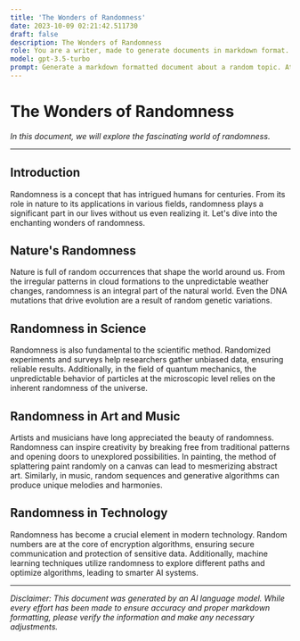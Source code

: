 ```yaml
---
title: 'The Wonders of Randomness'
date: 2023-10-09 02:21:42.511730
draft: false
description: The Wonders of Randomness
role: You are a writer, made to generate documents in markdown format. It is very important that all of the documents you generate are in valid markdown format.
model: gpt-3.5-turbo
prompt: Generate a markdown formatted document about a random topic. At the bottom, include a disclaimer explaining that the document was generated by you. The first line of the document should be the title. Make sure that the entire document is in proper markdown format, using a mix of various tags to make the document visually appealing.
---
```


# The Wonders of Randomness

*In this document, we will explore the fascinating world of randomness.*

---

## Introduction

Randomness is a concept that has intrigued humans for centuries. From its role in nature to its applications in various fields, randomness plays a significant part in our lives without us even realizing it. Let's dive into the enchanting wonders of randomness.

## Nature's Randomness

Nature is full of random occurrences that shape the world around us. From the irregular patterns in cloud formations to the unpredictable weather changes, randomness is an integral part of the natural world. Even the DNA mutations that drive evolution are a result of random genetic variations.

## Randomness in Science

Randomness is also fundamental to the scientific method. Randomized experiments and surveys help researchers gather unbiased data, ensuring reliable results. Additionally, in the field of quantum mechanics, the unpredictable behavior of particles at the microscopic level relies on the inherent randomness of the universe.

## Randomness in Art and Music

Artists and musicians have long appreciated the beauty of randomness. Randomness can inspire creativity by breaking free from traditional patterns and opening doors to unexplored possibilities. In painting, the method of splattering paint randomly on a canvas can lead to mesmerizing abstract art. Similarly, in music, random sequences and generative algorithms can produce unique melodies and harmonies.

## Randomness in Technology

Randomness has become a crucial element in modern technology. Random numbers are at the core of encryption algorithms, ensuring secure communication and protection of sensitive data. Additionally, machine learning techniques utilize randomness to explore different paths and optimize algorithms, leading to smarter AI systems.

---

*Disclaimer: This document was generated by an AI language model. While every effort has been made to ensure accuracy and proper markdown formatting, please verify the information and make any necessary adjustments.*